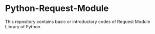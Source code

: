 # Python-Request-Module
This repository contains basic or introductory codes of Request Module Library of Python.
